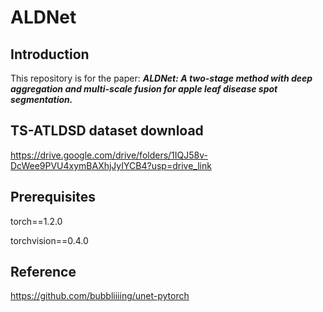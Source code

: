 # ALDNet

## Introduction
This repository is for the paper: 
***ALDNet: A two-stage method with deep aggregation and multi-scale fusion for apple leaf disease spot segmentation.***

## TS-ATLDSD dataset download
https://drive.google.com/drive/folders/1IQJ58v-DcWee9PVU4xymBAXhjJyIYCB4?usp=drive_link

## Prerequisites
torch==1.2.0

torchvision==0.4.0

## Reference
https://github.com/bubbliiiing/unet-pytorch
